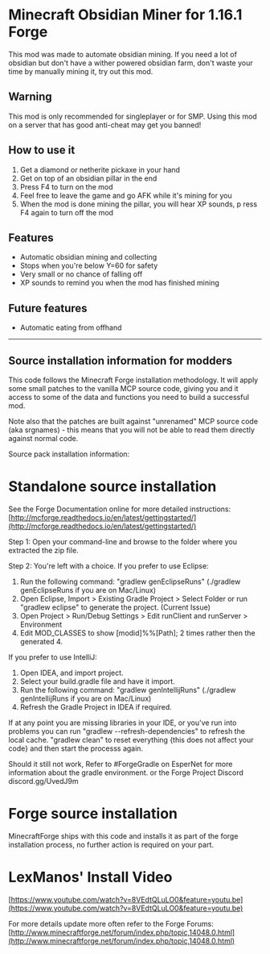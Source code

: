 # Minecraft Obsidian Miner for 1.16.1 Forge
This mod was made to automate obsidian mining.
If you need a lot of obsidian but don't have a wither powered obsidian farm, don't waste your time by manually mining it, try out this mod.

## Warning
This mod is only recommended for singleplayer or for SMP. Using this mod on a server that has good anti-cheat may get you banned!

## How to use it
1. Get a diamond or netherite pickaxe in your hand
2. Get on top of an obsidian pillar in the end
3. Press F4 to turn on the mod
4. Feel free to leave the game and go AFK while it's mining for you
5. When the mod is done mining the pillar, you will hear XP sounds, p ress F4 again to turn off the mod

## Features
* Automatic obsidian mining and collecting
* Stops when you're below Y=60 for safety
* Very small or no chance of falling off
* XP sounds to remind you when the mod has finished mining

## Future features
* Automatic eating from offhand

-------------------------------------------
Source installation information for modders
-------------------------------------------
This code follows the Minecraft Forge installation methodology. It will apply
some small patches to the vanilla MCP source code, giving you and it access 
to some of the data and functions you need to build a successful mod.

Note also that the patches are built against "unrenamed" MCP source code (aka
srgnames) - this means that you will not be able to read them directly against
normal code.

Source pack installation information:

Standalone source installation
==============================

See the Forge Documentation online for more detailed instructions:
[http://mcforge.readthedocs.io/en/latest/gettingstarted/](http://mcforge.readthedocs.io/en/latest/gettingstarted/)

Step 1: Open your command-line and browse to the folder where you extracted the zip file.

Step 2: You're left with a choice.
If you prefer to use Eclipse:
1. Run the following command: "gradlew genEclipseRuns" (./gradlew genEclipseRuns if you are on Mac/Linux)
2. Open Eclipse, Import > Existing Gradle Project > Select Folder 
   or run "gradlew eclipse" to generate the project.
(Current Issue)
4. Open Project > Run/Debug Settings > Edit runClient and runServer > Environment
5. Edit MOD_CLASSES to show [modid]%%[Path]; 2 times rather then the generated 4.

If you prefer to use IntelliJ:
1. Open IDEA, and import project.
2. Select your build.gradle file and have it import.
3. Run the following command: "gradlew genIntellijRuns" (./gradlew genIntellijRuns if you are on Mac/Linux)
4. Refresh the Gradle Project in IDEA if required.

If at any point you are missing libraries in your IDE, or you've run into problems you can run "gradlew --refresh-dependencies" to refresh the local cache. "gradlew clean" to reset everything {this does not affect your code} and then start the processs again.

Should it still not work, 
Refer to #ForgeGradle on EsperNet for more information about the gradle environment.
or the Forge Project Discord discord.gg/UvedJ9m

Forge source installation
=========================
MinecraftForge ships with this code and installs it as part of the forge
installation process, no further action is required on your part.

LexManos' Install Video
=======================
[https://www.youtube.com/watch?v=8VEdtQLuLO0&feature=youtu.be](https://www.youtube.com/watch?v=8VEdtQLuLO0&feature=youtu.be)

For more details update more often refer to the Forge Forums:
[http://www.minecraftforge.net/forum/index.php/topic,14048.0.html](http://www.minecraftforge.net/forum/index.php/topic,14048.0.html)
